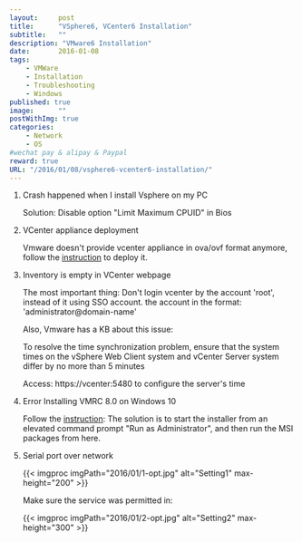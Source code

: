 ```yaml
---
layout:     post
title:      "VSphere6, VCenter6 Installation"
subtitle:   ""
description: "VMware6 Installation"
date:       2016-01-08
tags:
    - VMWare
    - Installation
    - Troubleshooting
    - Windows
published: true
image:      ""
postWithImg: true
categories:
    - Network
    - OS
#wechat pay & alipay & Paypal
reward: true
URL: "/2016/01/08/vsphere6-vcenter6-installation/"
---
```

1. Crash happened when I install Vsphere on my PC

    Solution: Disable option "Limit Maximum CPUID" in Bios

2. VCenter appliance deployment

    Vmware doesn't provide vcenter appliance in ova/ovf format anymore, follow the [instruction](http://www.vladan.fr/vmware-vcenter-6-0-u1-vcsa-how-to-install-configure/) to deploy it.

3. Inventory is empty in VCenter webpage

    The most important thing: Don't login vcenter by the account 'root', instead of it using SSO account. the account in the format: 'administrator@domain-name'

    Also, Vmware has a KB about this issue:

    To resolve the time synchronization problem, ensure that the system times on the vSphere Web Client system and vCenter Server system differ by no more than 5 minutes

    Access: https://vcenter:5480 to configure the server's time

4. Error Installing VMRC 8.0 on Windows 10

    Follow the [instruction](http://www.virtual-allan.com/?p=610): The solution is to start the installer from an elevated command prompt "Run as Administrator", and then run the MSI packages from here.

5. Serial port over network

    {{< imgproc imgPath="2016/01/1-opt.jpg" alt="Setting1" max-height="200" >}}

    Make sure the service was permitted in:

    {{< imgproc imgPath="2016/01/2-opt.jpg" alt="Setting2" max-height="300" >}}
